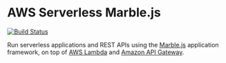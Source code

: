 # AWS Serverless Marble.js

[![Build Status](https://travis-ci.org/mflorence99/aws-serverless-marblejs.svg?branch=master)](https://travis-ci.org/mflorence99/aws-serverless-marblejs)

Run serverless applications and REST APIs using the [Marble.js](https://github.com/marblejs/marble) application framework, on top of [AWS Lambda](https://aws.amazon.com/lambda/) and [Amazon API Gateway](https://aws.amazon.com/api-gateway/).
